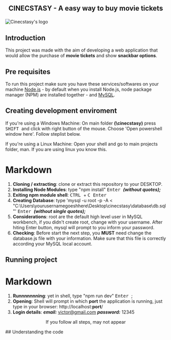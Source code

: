 ## <p align="center"> CINECSTASY - A easy way to buy movie tickets </p>
![Cinecstasy's logo](https://raw.githubusercontent.com/victorinknov/dump-files/80ce369f1cefbaec8e720349c564384129a31153/cinecstasy-logo.svg)

## Introduction 
This project was made with the aim of developing a web application that would allow the purchase of **movie tickets** and show **snackbar options**.

## Pre requisites
To run this project make sure you have these services/softwares on your machine [Node.js](https://nodejs.org/en/download/) - by default when you install Node.js, node package manager (NPM) are installed together - and [MySQL](https://dev.mysql.com/downloads/installer/).

## Creating development enviroment
If you're using a Windows Machine: 
On main folder **(\cinecstasy\)** press <kbd> SHIFT </kbd> and click with right button of the mouse. Choose 'Open powershell window here'. Follow steplist below.

If you're using a Linux Machine:
Open your shell and go to main projects folder, man. If you are using linux you know this.

# Markdown
1. **Cloning / extracting**: clone or extract this repository to your DESKTOP. 
2. **Installing Node Modules**: type "npm install" <kbd> Enter </kbd> ***(without quotes);***
3. **Exiting npm module shell**: <kbd> CTRL </kbd> + <kbd> C </kbd> <kbd> Enter </kbd>
4. **Creating Database**: type 'mysql -u root -p -A < "C:\Users\yourusernamegoeshhere\Desktop\cinecstasy\database\db.sql"' <kbd> Enter </kbd> ***(without single quotes);***
5. **Considerations**: root are the default high level user in MySQL workbench, if you didn't create root, change with your username. After hiting Enter button, mysql will prompt to you inform your password.  
6. **Checking**: Before start the next step, you **MUST** need change the database.js file with your information. Make sure that this file is correctly according your MySQL local account. 

## Running project
# Markdown
1. **Runnnnnnning**: yet in shell, type "npm run dev" <kbd> Enter </kbd>;
2. **Opening**: Shell will prompt in which **port** the application is running, just type in your browser: http://localhost:**port**/
3. **Login details**: ***email:*** victor@gmail.com ***password:*** 12345 
 <p align=center>If you follow all steps, may not appear</p>
## Understanding the code
